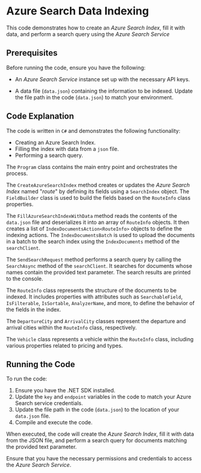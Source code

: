 # Azure Search Data Indexing

This code demonstrates how to create an _Azure Search Index_, fill it with data, and perform a search query using the _Azure Search Service_

## Prerequisites

Before running the code, ensure you have the following:

- An _Azure Search Service_ instance set up with the necessary API keys.

- A data file (`data.json`) containing the information to be indexed. Update the file path in the code (`data.json`) to match your environment.

## Code Explanation

The code is written in `C#` and demonstrates the following functionality:

- Creating an Azure Search Index.
- Filling the index with data from a `json` file.
- Performing a search query.

The `Program` class contains the main entry point and orchestrates the process.

The `CreateAzureSearchIndex` method creates or updates the _Azure Search Index_ named "_route_" by defining its fields using a `SearchIndex` object. The `FieldBuilder` class is used to build the fields based on the `RouteInfo` class properties.

The `FillAzureSearchIndexWithData` method reads the contents of the `data.json` file and deserializes it into an array of `RouteInfo` objects. It then creates a list of `IndexDocumentsAction<RouteInfo>` objects to define the indexing actions. The `IndexDocumentsBatch` is used to upload the documents in a batch to the search index using the `IndexDocuments` method of the `searchClient`.

The `SendSearchRequest` method performs a search query by calling the `SearchAsync` method of the `searchClient`. It searches for documents whose names contain the provided text parameter. The search results are printed to the console.

The `RouteInfo` class represents the structure of the documents to be indexed. It includes properties with attributes such as `SearchableField`, `IsFilterable`, `IsSortable`, `AnalyzerName`, and more, to define the behavior of the fields in the index.

The `DepartureCity` and `ArrivalCity` classes represent the departure and arrival cities within the `RouteInfo` class, respectively.

The `Vehicle` class represents a vehicle within the `RouteInfo` class, including various properties related to pricing and types.

## Running the Code

To run the code:

1. Ensure you have the .NET SDK installed.
2. Update the `key` and `endpoint` variables in the code to match your Azure Search service credentials.
3. Update the file path in the code (`data.json`) to the location of your `data.json` file.
4. Compile and execute the code.

When executed, the code will create the _Azure Search Index_, fill it with data from the JSON file, and perform a search query for documents matching the provided text parameter.

Ensure that you have the necessary permissions and credentials to access the _Azure Search Service_.
